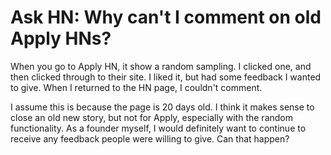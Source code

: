 # Ask HN: Why can't I comment on old Apply HNs?

When you go to Apply HN, it show a random sampling. I clicked one, and then clicked through to their site. I liked it, but had some feedback I wanted to give. When I returned to the HN page, I couldn&#x27;t comment.<p>I assume this is because the page is 20 days old. I think it makes sense to close an old new story, but not for Apply, especially with the random functionality. As a founder myself, I would definitely want to continue to receive any feedback people were willing to give. Can that happen?
